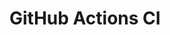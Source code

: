 # GitHub Actions CI














































































































































































































































































































































































































































































































































































































































































































































































































































































































































































































































































































































































































































































































































































































































































































































































































































































































































































































































































































































